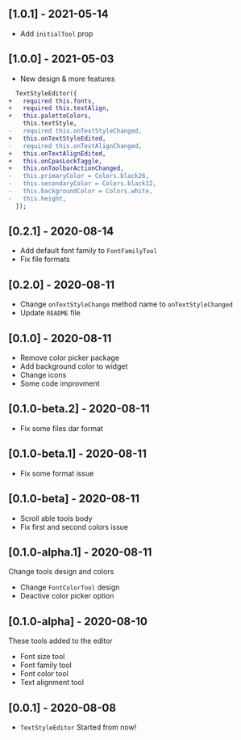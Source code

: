 ## [1.0.1] - 2021-05-14

- Add `initialTool` prop

## [1.0.0] - 2021-05-03

- New design & more features

```diff
  TextStyleEditor({
+   required this.fonts,
+   required this.textAlign,
+   this.paletteColors,
    this.textStyle,
-   required this.onTextStyleChanged,
+   this.onTextStyleEdited,
-   required this.onTextAlignChanged,
+   this.onTextAlignEdited,
+   this.onCpasLockTaggle,
+   this.onToolbarActionChanged,
-   this.primaryColor = Colors.black26,
-   this.secondaryColor = Colors.black12,
-   this.backgroundColor = Colors.white,
-   this.height,
  });
```

## [0.2.1] - 2020-08-14

- Add default font family to `FontFamilyTool`
- Fix file formats

## [0.2.0] - 2020-08-11

- Change `onTextStyleChange` method name to `onTextStyleChanged`
- Update `README` file

## [0.1.0] - 2020-08-11

- Remove color picker package
- Add background color to widget
- Change icons
- Some code improvment

## [0.1.0-beta.2] - 2020-08-11

- Fix some files dar format

## [0.1.0-beta.1] - 2020-08-11

- Fix some format issue

## [0.1.0-beta] - 2020-08-11

- Scroll able tools body
- Fix first and second colors issue

## [0.1.0-alpha.1] - 2020-08-11

Change tools design and colors

- Change `FontColorTool` design
- Deactive color picker option

## [0.1.0-alpha] - 2020-08-10

These tools added to the editor

- Font size tool
- Font family tool
- Font color tool
- Text alignment tool

## [0.0.1] - 2020-08-08

- `TextStyleEditor` Started from now!
